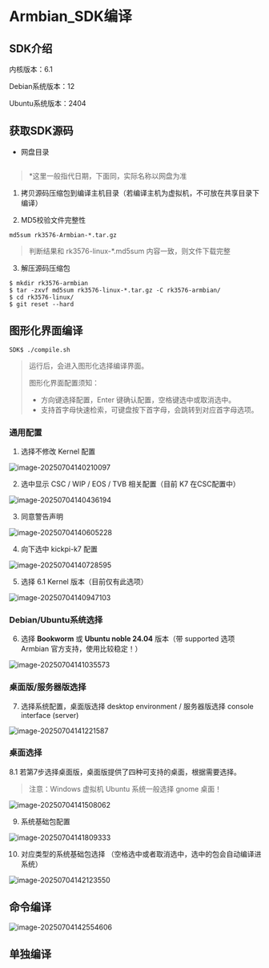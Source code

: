 # Armbian_SDK编译

## SDK介绍

内核版本：6.1

Debian系统版本：12

Ubuntu系统版本：2404



## 获取SDK源码

* 网盘目录

```

```

>  *这里一般指代日期，下面同，实际名称以网盘为准

1. 拷贝源码压缩包到编译主机目录（若编译主机为虚拟机，不可放在共享目录下编译）

2. MD5校验文件完整性

```
md5sum rk3576-Armbian-*.tar.gz
```

> 判断结果和 rk3576-linux-*.md5sum 内容一致，则文件下载完整

3. 解压源码压缩包

```
$ mkdir rk3576-armbian
$ tar -zxvf md5sum rk3576-linux-*.tar.gz -C rk3576-armbian/
$ cd rk3576-linux/
$ git reset --hard
```



## 图形化界面编译

```
SDK$ ./compile.sh
```

> 运行后，会进入图形化选择编译界面。
>
> 图形化界面配置须知：
>
> * 方向键选择配置，Enter 键确认配置，空格键选中或取消选中。
> * 支持首字母快速检索，可键盘按下首字母，会跳转到对应首字母选项。

### 通用配置

1. 选择不修改 Kernel 配置

![image-20250704140210097](C:\Users\16708\AppData\Roaming\Typora\typora-user-images\image-20250704140210097.png)

2. 选中显示 CSC / WIP / EOS / TVB 相关配置（目前 K7 在CSC配置中）

![image-20250704140436194](C:\Users\16708\AppData\Roaming\Typora\typora-user-images\image-20250704140436194.png)

3. 同意警告声明

![image-20250704140605228](C:\Users\16708\AppData\Roaming\Typora\typora-user-images\image-20250704140605228.png)

4. 向下选中 kickpi-k7 配置

![image-20250704140728595](C:\Users\16708\AppData\Roaming\Typora\typora-user-images\image-20250704140728595.png)

5. 选择 6.1 Kernel 版本（目前仅有此选项）

![image-20250704140947103](C:\Users\16708\AppData\Roaming\Typora\typora-user-images\image-20250704140947103.png)

### Debian/Ubuntu系统选择

6. 选择 **Bookworm** 或 **Ubuntu noble 24.04** 版本（带 supported 选项 Armbian 官方支持，使用比较稳定！）

![image-20250704141035573](C:\Users\16708\AppData\Roaming\Typora\typora-user-images\image-20250704141035573.png)

### 桌面版/服务器版选择

7. 选择系统配置，桌面版选择 desktop environment / 服务器版选择 console interface (server)

![image-20250704141221587](C:\Users\16708\AppData\Roaming\Typora\typora-user-images\image-20250704141221587.png)

### 桌面选择

8.1 若第7步选择桌面版，桌面版提供了四种可支持的桌面，根据需要选择。

> 注意：Windows 虚拟机 Ubuntu 系统一般选择 gnome 桌面！

![image-20250704141508062](C:\Users\16708\AppData\Roaming\Typora\typora-user-images\image-20250704141508062.png)

9. 系统基础包配置

![image-20250704141809333](C:\Users\16708\AppData\Roaming\Typora\typora-user-images\image-20250704141809333.png)

10. 对应类型的系统基础包选择 （空格选中或者取消选中，选中的包会自动编译进系统）

![image-20250704142123550](C:\Users\16708\AppData\Roaming\Typora\typora-user-images\image-20250704142123550.png)



## 命令编译

![image-20250704142554606](C:\Users\16708\AppData\Roaming\Typora\typora-user-images\image-20250704142554606.png)





## 单独编译

